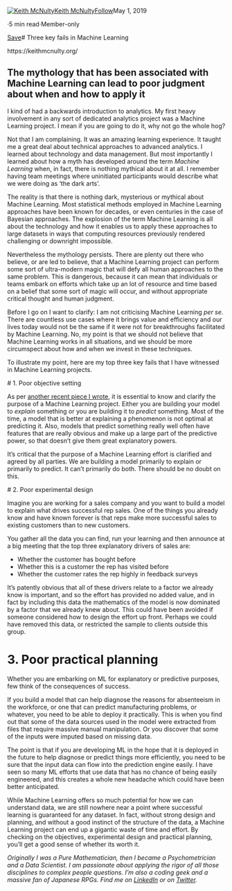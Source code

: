 [![Keith McNulty](https://miro.medium.com/fit/c/96/96/1*5jw92xZWkTltN6nnAF3D1A.png)](https://keith-mcnulty.medium.com/?source=post_page-----50b386b08bef--------------------------------)[Keith McNulty](https://keith-mcnulty.medium.com/?source=post_page-----50b386b08bef--------------------------------)[Follow](https://medium.com/m/signin?actionUrl=https%3A%2F%2Fmedium.com%2F_%2Fsubscribe%2Fuser%2Fa859aab532a0&operation=register&redirect=https%3A%2F%2Ftowardsdatascience.com%2Fthree-key-fails-in-machine-learning-50b386b08bef&user=Keith+McNulty&userId=a859aab532a0&source=post_page-a859aab532a0----50b386b08bef---------------------follow_byline-----------)May 1, 2019

·5 min read·Member-only

[Save](https://medium.com/m/signin?actionUrl=https%3A%2F%2Fmedium.com%2F_%2Fbookmark%2Fp%2F50b386b08bef&operation=register&redirect=https%3A%2F%2Ftowardsdatascience.com%2Fthree-key-fails-in-machine-learning-50b386b08bef&source=--------------------------bookmark_header-----------)# Three key fails in Machine Learning

<person role="Senior executive, Analytics, McKinsey & Company">
https://keithmcnulty.org/
</person>

## The mythology that has been associated with Machine Learning can lead to poor judgment about when and how to apply it

I kind of had a backwards introduction to analytics. My first heavy involvement in any sort of dedicated analytics project was a Machine Learning project. I mean if you are going to do it, why not go the whole hog?

Not that I am complaining. It was an amazing learning experience. It taught me a great deal about technical approaches to advanced analytics. I learned about technology and data management. But most importantly I learned about how a myth has developed around the term *Machine Learning* when, in fact, there is nothing mythical about it at all. I remember having team meetings where uninitiated participants would describe what we were doing as ‘the dark arts’.

The reality is that there is nothing dark, mysterious or mythical about Machine Learning. Most statistical methods employed in Machine Learning approaches have been known for decades, or even centuries in the case of Bayesian approaches. The explosion of the term Machine Learning is all about the technology and how it enables us to apply these approaches to large datasets in ways that computing resources previously rendered challenging or downright impossible.

Nevertheless the mythology persists. There are plenty out there who believe, or are led to believe, that a Machine Learning project can perform some sort of ultra-modern magic that will defy all human approaches to the same problem. This is dangerous, because it can mean that individuals or teams embark on efforts which take up an lot of resource and time based on a belief that some sort of magic will occur, and without appropriate critical thought and human judgment.

Before I go on I want to clarify: I am not criticising Machine Learning *per se*. There are countless use cases where it brings value and efficiency and our lives today would not be the same if it were not for breakthroughs facilitated by Machine Learning. No, my point is that we should not believe that Machine Learning works in all situations, and we should be more circumspect about how and when we invest in these techniques.

To illustrate my point, here are my top three key fails that I have witnessed in Machine Learning projects.

![]()# 1. Poor objective setting

As per [another recent piece I wrote](/building-a-model-heres-the-first-question-you-should-ask-828befec5ac), it is essential to know and clarify the purpose of a Machine Learning project. Either you are building your model to *explain* something or you are building it to *predict* something. Most of the time, a model that is better at explaining a phenomenon is not optimal at predicting it. Also, models that predict something really well often have features that are really obvious and make up a large part of the predictive power, so that doesn’t give them great explanatory powers.

It’s critical that the purpose of a Machine Learning effort is clarified and agreed by all parties. We are building a model primarily to explain or primarily to predict. It can’t primarily do both. There should be no doubt on this.

![]()# 2. Poor experimental design

Imagine you are working for a sales company and you want to build a model to explain what drives successful rep sales. One of the things you already know and have known forever is that reps make more successful sales to existing customers than to new customers.

You gather all the data you can find, run your learning and then announce at a big meeting that the top three explanatory drivers of sales are:

* Whether the customer has bought before
* Whether this is a customer the rep has visited before
* Whether the customer rates the rep highly in feedback surveys

It’s patently obvious that all of these drivers relate to a factor we already know is important, and so the effort has provided no added value, and in fact by including this data the mathematics of the model is now dominated by a factor that we already knew about. This could have been avoided if someone considered how to design the effort up front. Perhaps we could have removed this data, or restricted the sample to clients outside this group.

# 3. Poor practical planning

Whether you are embarking on ML for explanatory or predictive purposes, few think of the consequences of success.

If you build a model that can help diagnose the reasons for absenteeism in the workforce, or one that can predict manufacturing problems, or whatever, you need to be able to deploy it practically. This is when you find out that some of the data sources used in the model were extracted from files that require massive manual manipulation. Or you discover that some of the inputs were imputed based on missing data.

The point is that if you are developing ML in the hope that it is deployed in the future to help diagnose or predict things more efficiently, you need to be sure that the input data can flow into the prediction engine easily. I have seen so many ML efforts that use data that has no chance of being easily engineered, and this creates a whole new headache which could have been better anticipated.

While Machine Learning offers so much potential for how we can understand data, we are still nowhere near a point where successful learning is guaranteed for any dataset. In fact, without strong design and planning, and without a good instinct of the structure of the data, a Machine Learning project can end up a gigantic waste of time and effort. By checking on the objectives, experimental design and practical planning, you’ll get a good sense of whether its worth it.

*Originally I was a Pure Mathematician, then I became a Psychometrician and a Data Scientist. I am passionate about applying the rigor of all those disciplines to complex people questions. I’m also a coding geek and a massive fan of Japanese RPGs. Find me on* [*LinkedIn*](https://www.linkedin.com/in/keith-mcnulty/) *or on* [*Twitter*](https://twitter.com/dr_keithmcnulty)*.*

